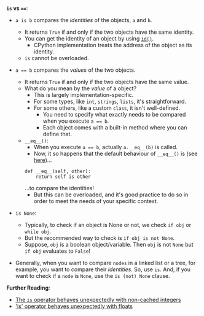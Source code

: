 **`is` vs `==`**:

* `a is b` compares the *identities* of the objects, `a` and `b`.
    * It returns `True` if and only if the two objects have the same identity.
    * You can get the identity of an object by using [`id()`](https://docs.python.org/3/library/functions.html#id).
        * CPython implementation treats the address of the object as its identity.
    * `is` cannot be overloaded.

* `a == b` compares the *values* of the two objects.
    * It returns `True` if and only if the two objects have the same value.
    * What do you mean by the *value* of a object?
        * This is largely implementation-specific.
        * For some types, like `int`, `strings`, `lists`, it's straightforward.
        * For some others, like a custom `class`, it isn't well-defined.
            * You need to specify what exactly needs to be compared when you execute `a == b`.
            * Each object comes with a built-in method where you can define that.
    * `__eq__()`:
        * When you execute `a == b`, actually `a.__eq__(b)` is called.
        * Now, it so happens that the default behaviour of `__eq__()` is (see [here](https://stackoverflow.com/a/57900009))...
        ```
        def __eq__(self, other):
            return self is other
        ```
        ...to compare the identities!
        * But this can be overloaded, and it's good practice to do so in order to meet the needs of your specific context.
        

* `is None`:
    * Typically, to check if an object is None or not, we check `if obj` or `while obj`.
    * But the recommended way to check is `if obj is not None`.
    * Suppose, `obj` is a boolean object/variable. Then `obj` is not `None` but `if obj` evaluates to `False`!

* Generally, when you want to compare `nodes` in a linked list or a tree, for example, you want to compare their *identities*. So, use `is`. And, if you want to check if a `node` is `None`, use the `is (not) None` clause.

**Further Reading**:
* [The `is` operator behaves unexpectedly with non-cached integers](https://stackoverflow.com/questions/34147515/the-is-operator-behaves-unexpectedly-with-non-cached-integers/34147516#34147516)
* ['is' operator behaves unexpectedly with floats](https://stackoverflow.com/questions/38834770/is-operator-behaves-unexpectedly-with-floats/38835030#38835030)

